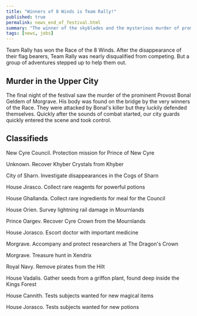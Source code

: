 ```yaml
---
title: "Winners of 8 Winds is Team Rally!"
published: true
permalink: news_end_of_festival.html
summary: "The winner of the skyblades and the mysterious murder of prominent Prof."
tags: [news, jobs]
---
```

Team Rally has won the Race of the 8 Winds. After the disappearance of their flag bearers, Team Rally was nearly disqualified from competing. But a group of adventures stepped up to help them out.

## Murder in the Upper City
The final night of the festival saw the murder of the prominent Provost Bonal Geldem of Morgrave. His body was found on the bridge by the very winners of the Race. They were attacked by Bonal's killer but they luckily defended themselves. Quickly after the sounds of combat started, our city guards quickly entered the scene and took control.

## Classifieds
New Cyre Council. Protection mission for Prince of New Cyre

Unknown. Recover Khyber Crystals from Khyber

City of Sharn. Investigate disappearances in the Cogs of Sharn

House Jirasco. Collect rare reagents for powerful potions

House Ghallanda. Collect rare ingredients for meal for the Council

House Orien. Survey lightning rail damage in Mournlands

Prince Oargev. Recover Cyre Crown from the Mournlands

House Jorasco. Escort doctor with important medicine

Morgrave. Accompany and protect researchers at The Dragon's Crown 

Morgrave. Treasure hunt in Xendrix

Royal Navy. Remove pirates from the Hilt

House Vadalis. Gather seeds from a griffon plant, found deep inside the Kings Forest

House Cannith. Tests subjects wanted for new magical items

House Jorasco. Tests subjects wanted for new potions